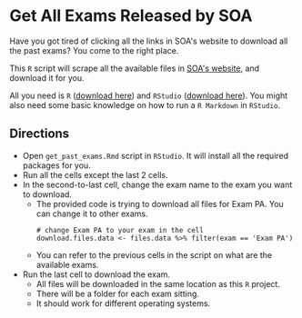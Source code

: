 # Get All Exams Released by SOA

Have you got tired of clicking all the links in SOA's website to download all the past exams? You come to the right place.

This `R` script will scrape all the available files in [SOA's website](https://www.soa.org/education/exam-req/syllabus-study-materials/edu-multiple-choice-exam), and download it for you.

All you need is `R` ([download here](https://cloud.r-project.org)) and `RStudio` ([download here](https://www.rstudio.com/products/rstudio/download/)). 
You might also need some basic knowledge on how to run a `R Markdown` in `RStudio`.

## Directions
- Open `get_past_exams.Rmd` script in `RStudio`. It will install all the required packages for you.
- Run all the cells except the last 2 cells.
- In the second-to-last cell, change the exam name to the exam you want to download.
  - The provided code is trying to download all files for Exam PA. You can change it to other exams.
    ```{r}
    # change Exam PA to your exam in the cell
    download.files.data <- files.data %>% filter(exam == 'Exam PA')  
    ```
  - You can refer to the previous cells in the script on what are the available exams.
- Run the last cell to download the exam. 
  - All files will be downloaded in the same location as this `R` project.
  - There will be a folder for each exam sitting.
  - It should work for different operating systems.
